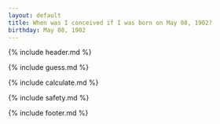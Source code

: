 ```yaml
---
layout: default
title: When was I conceived if I was born on May 08, 1902?
birthday: May 08, 1902
---
```


{% include header.md %}

{% include guess.md %}

{% include calculate.md %}

{% include safety.md %}

{% include footer.md %}



